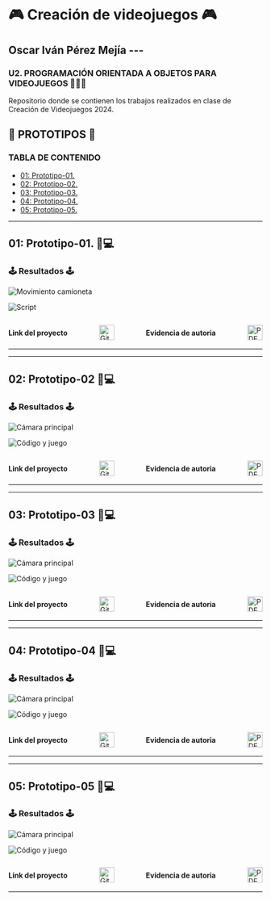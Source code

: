 
# 🎮 Creación de videojuegos 🎮

## Oscar Iván Pérez Mejía ---


### U2. PROGRAMACIÓN ORIENTADA A OBJETOS PARA VIDEOJUEGOS 👨🏾‍💻
Repositorio donde se contienen los trabajos realizados en clase de Creación de Videojuegos 2024.

## **🤖 PROTOTIPOS 🤖**

### **TABLA DE CONTENIDO**
- [01: Prototipo-01.](#01-prototipo-01-)
- [02: Prototipo-02.](#02-prototipo-02-)
- [03: Prototipo-03.](#03-prototipo-03-)
- [04: Prototipo-04.](#04-prototipo-04-)
- [05: Prototipo-05.](#05-prototipo-05-)

---

## 01: Prototipo-01. 👾💻

### 🕹️ Resultados 🕹️

![Movimiento camioneta](https://github.com/user-attachments/assets/51fb884a-4af9-45fd-b453-cc60d539c4b6)


![Script](https://github.com/user-attachments/assets/0910bcfe-9cdb-4836-b689-f32df803d9a6)

<div style="display: flex; align-items: center; justify-content: space-between; border-bottom: 1px solid black; padding-bottom: 5px;">

#### Link del proyecto
<a href="https://github.com/CreacionDeVideojuegosGIDS4102/Prototipos/blob/main/Prototipos_05.unitypackage">
   <img src="https://cdn-icons-png.flaticon.com/128/733/733553.png" alt="GitHub" width="30"/>
</a>

#### Evidencia de autoria
<a href="https://github.com/user-attachments/files/17795941/Protipo05_OscarPerez.pdf">
    <img src="https://upload.wikimedia.org/wikipedia/commons/8/87/PDF_file_icon.svg" alt="PDF" width="30"/>
</a>

</div>


---

## 02: Prototipo-02 👾💻

### 🕹️ Resultados 🕹️

![Cámara principal](https://github.com/user-attachments/assets/d25720d4-2562-42ad-8bc2-56d57ee38f69)

![Código y juego](https://github.com/user-attachments/assets/0e381732-8ee5-49f8-a419-87d71683f51b)


<div style="display: flex; align-items: center; justify-content: space-between; border-bottom: 1px solid black; padding-bottom: 5px;">

#### Link del proyecto
<a href="https://github.com/CreacionDeVideojuegosGIDS4102/Prototipos/blob/main/Prototipos_05.unitypackage">
   <img src="https://cdn-icons-png.flaticon.com/128/733/733553.png" alt="GitHub" width="30"/>
</a>

#### Evidencia de autoria
<a href="https://github.com/user-attachments/files/17795941/Protipo05_OscarPerez.pdf">
    <img src="https://upload.wikimedia.org/wikipedia/commons/8/87/PDF_file_icon.svg" alt="PDF" width="30"/>
</a>

</div>


---

## 03: Prototipo-03 👾💻

### 🕹️ Resultados 🕹️

![Cámara principal](https://github.com/user-attachments/assets/9b9bcfd4-acf3-4fd8-8662-51d147195994)

![Código y juego](https://github.com/user-attachments/assets/3ac628c8-e038-4837-a537-c7826c11eb0a)


<div style="display: flex; align-items: center; justify-content: space-between; border-bottom: 1px solid black; padding-bottom: 5px;">

#### Link del proyecto
<a href="https://github.com/CreacionDeVideojuegosGIDS4102/Prototipos/blob/main/Prototipos_03.unitypackage">
   <img src="https://cdn-icons-png.flaticon.com/128/733/733553.png" alt="GitHub" width="30"/>
</a>

#### Evidencia de autoria
<a href="https://github.com/user-attachments/files/17795941/Protipo03_OscarPerez.pdf">
    <img src="https://upload.wikimedia.org/wikipedia/commons/8/87/PDF_file_icon.svg" alt="PDF" width="30"/>
</a>

</div>


---

## 04: Prototipo-04 👾💻

### 🕹️ Resultados 🕹️

![Cámara principal](https://github.com/user-attachments/assets/16bc91c3-8fcf-49be-a96f-dde3d3b14824)

![Código y juego](https://github.com/user-attachments/assets/867066bd-a947-4a9e-b574-188785e694c8)


<div style="display: flex; align-items: center; justify-content: space-between; border-bottom: 1px solid black; padding-bottom: 5px;">

#### Link del proyecto
<a href="https://github.com/CreacionDeVideojuegosGIDS4102/Prototipos/blob/main/Prototipos_04.unitypackage">
   <img src="https://cdn-icons-png.flaticon.com/128/733/733553.png" alt="GitHub" width="30"/>
</a>

#### Evidencia de autoria
<a href="https://github.com/user-attachments/files/17795941/Protipo04_OscarPerez.pdf">
    <img src="https://upload.wikimedia.org/wikipedia/commons/8/87/PDF_file_icon.svg" alt="PDF" width="30"/>
</a>

</div>


---

## 05: Prototipo-05 👾💻

### 🕹️ Resultados 🕹️

![Cámara principal](https://github.com/user-attachments/assets/94f96279-1eed-44dc-87e8-569c7cd16b8d)

![Código y juego](https://github.com/user-attachments/assets/83a4e8f3-4962-4d62-94e4-14e6a9f779f3)


<div style="display: flex; align-items: center; justify-content: space-between; border-bottom: 1px solid black; padding-bottom: 5px;">

#### Link del proyecto
<a href="https://github.com/CreacionDeVideojuegosGIDS4102/Prototipos/blob/main/Prototipos_05.unitypackage">
   <img src="https://cdn-icons-png.flaticon.com/128/733/733553.png" alt="GitHub" width="30"/>
</a>

#### Evidencia de autoria
<a href="https://github.com/user-attachments/files/17795941/Protipo05_OscarPerez.pdf">
    <img src="https://upload.wikimedia.org/wikipedia/commons/8/87/PDF_file_icon.svg" alt="PDF" width="30"/>
</a>

</div>





